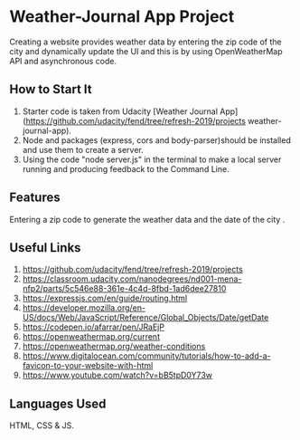 # Weather-Journal App Project

Creating a website provides weather data by entering the zip code of the city and dynamically update the UI and this is by using OpenWeatherMap API and asynchronous code.

## How to Start It

1. Starter code is taken from Udacity [Weather Journal App] (https://github.com/udacity/fend/tree/refresh-2019/projects weather-journal-app).
2. Node and packages (express, cors and body-parser)should be installed and use them to create a server.
3. Using the code "node server.js" in the terminal to make a local server running and producing feedback to the Command Line.

## Features

Entering a zip code to generate the weather data and the date of the city .

## Useful Links

1. https://github.com/udacity/fend/tree/refresh-2019/projects
2. https://classroom.udacity.com/nanodegrees/nd001-mena-nfp2/parts/5c546e88-361e-4c4d-8fbd-1ad6dee27810
3. https://expressjs.com/en/guide/routing.html
4. https://developer.mozilla.org/en-US/docs/Web/JavaScript/Reference/Global_Objects/Date/getDate
5. https://codepen.io/afarrar/pen/JRaEjP
6. https://openweathermap.org/current
7. https://openweathermap.org/weather-conditions
8. https://www.digitalocean.com/community/tutorials/how-to-add-a-favicon-to-your-website-with-html
9. https://www.youtube.com/watch?v=bB5tpD0Y73w

## Languages Used

HTML, CSS & JS.
